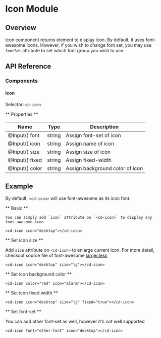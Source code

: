 # Icon Module

## Overview

Icon component returns element to display icon. By default, it uses font-awesome icons.
However, if you wish to change font set, you may use `fontSet` attribute to set which font group you wish to use

## API Reference

### Components

#### Icon

Selector: `cd-icon`

** Properties **

| Name | Type | Description |
| --- | --- | --- |
| @Input() font | string | Assign font-set of icon |
| @Input() icon | string | Assign name of icon |
| @Input() size | string | Assign size of icon |
| @Input() fixed | string | Assign fixed-width |
| @Input() color | string | Assign background color of icon |


## Example

By default, `<cd-icon>` will use font-awesome as its icon font.

** Basic **
    
    You can simply add `icon` attribute on `<cd-icon>` to display any font-awesome-icon
    
    <cd-icon icon="desktop"></cd-icon>

** Set icon size **

Add `size` attribute on `<cd-icon>` to enlarge current icon.
For more detail, checkout source file of font-awesome [larger.less](https://github.com/FortAwesome/Font-Awesome/blob/v4.7.0/less/larger.less)

    <cd-icon icon="desktop" size="lg"></cd-icon>

** Set icon background color **

    <cd-icon color="red" icon="alarm"></cd-icon>

** Set icon fixed width **

    <cd-icon icon="desktop" size="lg" fixed="true"></cd-icon>

** Set font-set **

You can add other font-set as well, however it's not well supported

    <cd-icon font="other-font" icon="desktop"></cd-icon>
